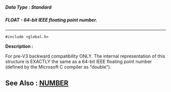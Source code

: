 ##### Data Type : Standard
##### FLOAT - 64-bit IEEE floating point number. 
---
```
#include <global.h>
```
**Description :**

For pre-V3 backward compatibility ONLY.
The internal representation of this structure is EXACTLY the same as a 64-bit 
IEEE floating point number (defined by the Microsoft C compiler as "double").

**See Also :**
[NUMBER](/reference/Data/NUMBER)
---
